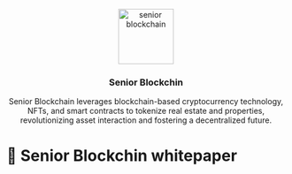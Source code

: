 <p align="center">
  <p align="center">
   <a href="https://seniorblockchain.io"><img src="https://seniorblockchain.io/whitepaper/docs/logo-color.svg" width="100" alt="senior blockchain"/></a>
  </p>
  <h3 align="center">
    Senior Blockchin
  </h3>
  <p align="center">
   Senior Blockchain leverages blockchain-based cryptocurrency technology, NFTs, and smart contracts to tokenize real estate and properties, revolutionizing asset interaction and fostering a decentralized future.
  </p>
</p>

# 📃 Senior Blockchin whitepaper
